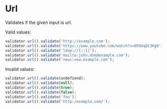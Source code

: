 # Url

Validates if the given input is url.

Valid values:

```js
validator.url().validate('http://example.com');
validator.url().validate('https://www.youtube.com/watch?v=6FOUqQt3Kg0');
validator.url().validate('ldap://[::1]');
validator.url().validate('mailto:john.doe@example.com');
validator.url().validate('news:new.example.com');
```

Invalid values:

```js
validator.url().validate(undefiend);
validator.url().validate(null);
validator.url().validate(true);
validator.url().validate(false);
validator.url().validate('foo');
validator.url().validate('http:/example.com/');
```




